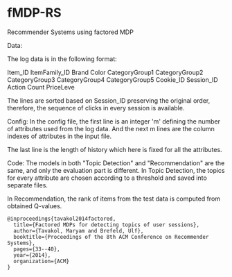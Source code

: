fMDP-RS
=======

Recommender Systems using factored MDP

Data:

The log data is in the following format:

Item_ID	ItemFamily_ID	Brand	Color	CategoryGroup1	CategoryGroup2	CategoryGroup3	CategoryGroup4	CategoryGroup5	Cookie_ID	Session_ID	Action	Count	PriceLeve

The lines are sorted based on Session_ID preserving the original order, therefore, the sequence of clicks in every session is available.




Config:
In the config file, the first line is an integer 'm' defining the number of attributes used from the log data. And the next m lines are the column indexes of attributes in the input file.

The last line is the length of history which here is fixed for all the attributes.




Code:
The models in both "Topic Detection" and "Recommendation" are the same, and only the evaluation part is different.
In Topic Detection, the topics for every attribute are chosen according to a threshold and saved into separate files.

In Recommendation, the rank of items from the test data is computed from obtained Q-values.

```
@inproceedings{tavakol2014factored,
  title={Factored MDPs for detecting topics of user sessions},
  author={Tavakol, Maryam and Brefeld, Ulf},
  booktitle={Proceedings of the 8th ACM Conference on Recommender Systems},
  pages={33--40},
  year={2014},
  organization={ACM}
}
```
